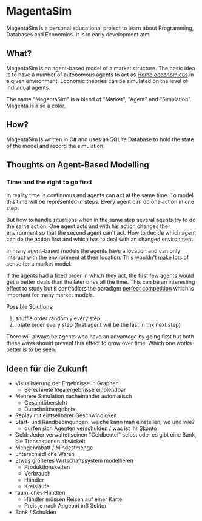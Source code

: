 # MagentaSim
MagentaSim is a personal educational project to learn about Programming, Databases and Economics.
It is in early development atm.

## What?
MagentaSim is an agent-based model of a market structure. The basic idea is to have a number of autonomous agents to act as [Homo oeconomicus](https://en.wikipedia.org/wiki/Homo_economicus) in a given environment. Economic theories can be simulated on the level of individual agents.

The name "MagentaSim" is a blend of "Market", "Agent" and "Simulation". Magenta is also a color.

## How?
MagentaSim is written in C# and uses an SQLite Database to hold the state of the model and record the simulation.

## Thoughts on Agent-Based Modelling
### Time and the right to go first
In reality time is continuous and agents can act at the same time. To model this time will be represented in steps. Every agent can do one action in one step.

But how to handle situations when in the same step several agents try to do the same action. One agent acts and with his action changes the environment so that the second agent can't act. How to decide which agent can do the action first and which has to deal with an changed environment.

In many agent-based models the agents have a location and can only interact with the environment at their location. This wouldn't make lots of sense for a market model.

If the agents had a fixed order in which they act, the first few agents would get a better deals than the later ones all the time. This can be an interesting effect to study but it contradicts the paradigm [perfect competition](https://en.wikipedia.org/wiki/Perfect_competition) which is important for many market models.

Possible Solutions:
 1. shuffle order randomly every step
 2. rotate order every step (first agent will be the last in thx next step)

There will always be agents who have an advantage by going first but both these ways should prevent this effect to grow over time. Which one works better is to be seen.


## Ideen für die Zukunft
 - Visualisierung der Ergebnisse in Graphen
	- Berechnete Idealergebnisse einblendbar
 - Mehrere Simulation nacheinander automatisch
	- Gesamtübersicht
	- Durschnittsergebnis
 - Replay mit eintsellbarer Geschwindigkeit
 - Start- und Randbedingungen: welche kann man einstellen, wo und wie?
	- dürfen sich Agenten verschulden / was ist ihr Skonto
 - Geld: Jeder verwaltet seinen "Geldbeutel" selbst oder es gibt eine Bank, die Transaktionen abwickelt 
 - Mengenrabatt / Mindestmenge
 - unterschiedliche Waren
 - Etwas größeres Wirtschaftssystem modellieren
	- Produktionsketten
	- Verbrauch
	- Händler
	- Kreisläufe
 - räumliches Handlen
	- Händler müssen Reisen auf einer Karte
	- Preis je nach Angebot inS Sektor
 - Bank / Schulden